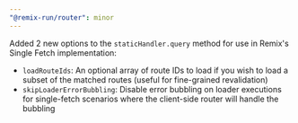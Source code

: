 ```yaml
---
"@remix-run/router": minor
---
```


Added 2 new options to the `staticHandler.query` method for use in Remix's Single Fetch implementation:

- `loadRouteIds`: An optional array of route IDs to load if you wish to load a subset of the matched routes (useful for fine-grained revalidation)
- `skipLoaderErrorBubbling`: Disable error bubbling on loader executions for single-fetch scenarios where the client-side router will handle the bubbling
